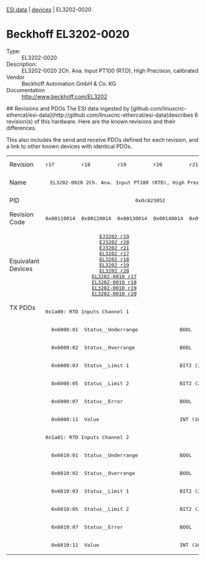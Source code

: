 <div class="nav"><a href="/esi-data">ESI data</a> | <a href="/esi-data/devices">devices</a> | EL3202-0020</div>

#  Beckhoff EL3202-0020

<dl>
  <dt>Type:</dt><dd>EL3202-0020</dd>
  <dt>Description:</dt><dd>EL3202-0020 2Ch. Ana. Input PT100 (RTD), High Precision, calibrated</dd>
  <dt>Vendor</dt><dd>Beckhoff Automation GmbH & Co. KG</dd>
  <dt>Documentation</dt><dd><a href="http://www.beckhoff.com/EL3202">http://www.beckhoff.com/EL3202</a></dd>
</dl>
## Revisions and PDOs
The ESI data ingested by [github.com/linuxcnc-ethercat/esi-data](http://github.com/linuxcnc-ethercat/esi-data)describes 6 revision(s) of this hardware.  Here are the known revisions and their differences.

This also includes the send and receive PDOs defined for each revision, and a link to other known devices with identical PDOs.

<table>
<tr >
<td class="first">Revision</td>
<td ><pre>r17</pre></td>
<td ><pre>r18</pre></td>
<td ><pre>r19</pre></td>
<td ><pre>r20</pre></td>
<td ><pre>r21</pre></td>
<td ><pre>r22</pre></td>
</tr>
<tr >
<td class="first">Name</td>
<td  colspan=6 align="center"><pre>EL3202-0020 2Ch. Ana. Input PT100 (RTD), High Precision, calibrated</pre></td>
</tr>
<tr >
<td class="first">PID</td>
<td  colspan=6 align="center"><pre>0x0c823052</pre></td>
</tr>
<tr >
<td class="first">Revision Code</td>
<td ><pre>0x00110014</pre></td>
<td ><pre>0x00120014</pre></td>
<td ><pre>0x00130014</pre></td>
<td ><pre>0x00140014</pre></td>
<td ><pre>0x00150014</pre></td>
<td ><pre>0x00160014</pre></td>
</tr>
<tr >
<td class="first">Equivalant Devices</td>
<td  colspan=4 align="center"><pre><a href="EJ3202">EJ3202 r19</a><br/><a href="EJ3202">EJ3202 r20</a><br/><a href="EJ3202">EJ3202 r21</a><br/><a href="EL3202">EL3202 r17</a><br/><a href="EL3202">EL3202 r18</a><br/><a href="EL3202">EL3202 r19</a><br/><a href="EL3202">EL3202 r20</a><br/><a href="EL3202-0010">EL3202-0010 r17</a><br/><a href="EL3202-0010">EL3202-0010 r18</a><br/><a href="EL3202-0010">EL3202-0010 r19</a><br/><a href="EL3202-0010">EL3202-0010 r20</a></pre></td>
<td  colspan=2 align="center"><pre><a href="EL3202">EL3202 r21</a><br/><a href="EL3202">EL3202 r22</a><br/><a href="EL3202-0010">EL3202-0010 r21</a><br/><a href="EL3202-0010">EL3202-0010 r22</a><br/><a href="EL3202-0030">EL3202-0030 r22</a></pre></td>
</tr>
<tr class="txpdo pdosection">
<td class="first" rowspan=14 valign=top>TX PDOs</td>
<td colspan=6 align="left"><pre>0x1a00: RTD Inputs Channel 1</pre></td>
<td></td>
</tr>
<tr class="txpdo">
<td  colspan=6 align="left"><pre>  0x6000:01  Status__Underrange              BOOL</pre></td>
</tr>
<tr class="txpdo">
<td  colspan=6 align="left"><pre>  0x6000:02  Status__Overrange               BOOL</pre></td>
</tr>
<tr class="txpdo">
<td  colspan=6 align="left"><pre>  0x6000:03  Status__Limit 1                 BIT2 (2 bits)</pre></td>
</tr>
<tr class="txpdo">
<td  colspan=6 align="left"><pre>  0x6000:05  Status__Limit 2                 BIT2 (2 bits)</pre></td>
</tr>
<tr class="txpdo">
<td  colspan=6 align="left"><pre>  0x6000:07  Status__Error                   BOOL</pre></td>
</tr>
<tr class="txpdo">
<td  colspan=6 align="left"><pre>  0x6000:11  Value                           INT (16 bits)</pre></td>
</tr>
<tr class="txpdo pdosection">
<td  colspan=6 align="left"><pre>0x1a01: RTD Inputs Channel 2</pre></td>
</tr>
<tr class="txpdo">
<td  colspan=6 align="left"><pre>  0x6010:01  Status__Underrange              BOOL</pre></td>
</tr>
<tr class="txpdo">
<td  colspan=6 align="left"><pre>  0x6010:02  Status__Overrange               BOOL</pre></td>
</tr>
<tr class="txpdo">
<td  colspan=6 align="left"><pre>  0x6010:03  Status__Limit 1                 BIT2 (2 bits)</pre></td>
</tr>
<tr class="txpdo">
<td  colspan=6 align="left"><pre>  0x6010:05  Status__Limit 2                 BIT2 (2 bits)</pre></td>
</tr>
<tr class="txpdo">
<td  colspan=6 align="left"><pre>  0x6010:07  Status__Error                   BOOL</pre></td>
</tr>
<tr class="txpdo">
<td  colspan=6 align="left"><pre>  0x6010:11  Value                           INT (16 bits)</pre></td>
</tr>
</table>

